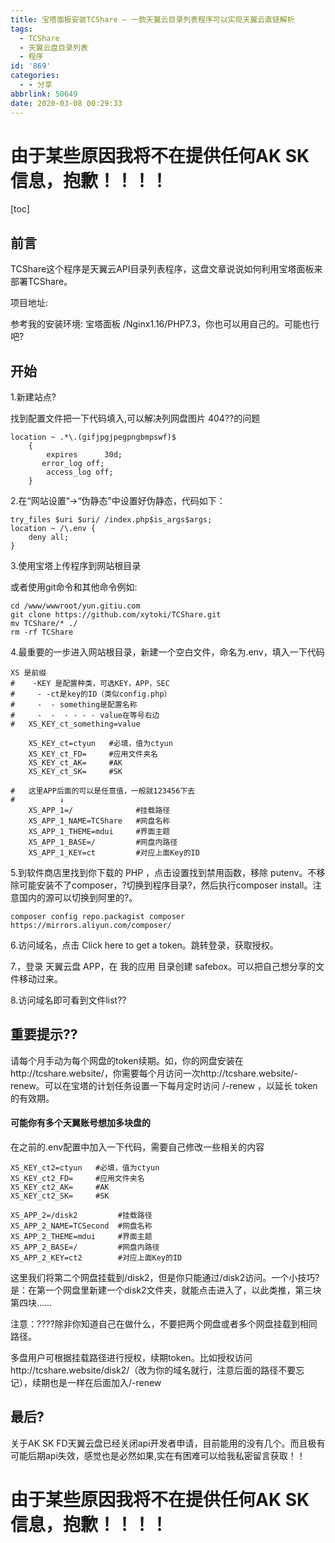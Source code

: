 ```yaml
---
title: 宝塔面板安装TCShare – 一款天翼云目录列表程序可以实现天翼云直链解析
tags:
  - TCShare
  - 天翼云盘目录列表
  - 程序
id: '869'
categories:
  - - 分享
abbrlink: 50649
date: 2020-03-08 00:29:33
---
```


# 由于某些原因我将不在提供任何AK SK信息，抱歉！！！！

\[toc\]

## 前言

TCShare这个程序是天翼云API目录列表程序，这盘文章说说如何利用宝塔面板来部署TCShare。

项目地址:

参考我的安装环境: 宝塔面板 /Nginx1.16/PHP7.3，你也可以用自己的。可能也行吧?

## 开始

1.新建站点?

找到配置文件把一下代码填入,可以解决列网盘图片 404??的问题

```
location ~ .*\.(gifjpgjpegpngbmpswf)$
    {
        expires      30d;
       error_log off;
        access_log off;
    }
```

2.在“网站设置”→“伪静态”中设置好伪静态，代码如下：

```
try_files $uri $uri/ /index.php$is_args$args;
location ~ /\.env {
    deny all;
}
```

3.使用宝塔上传程序到网站根目录

或者使用git命令和其他命令例如:

```
cd /www/wwwroot/yun.gitiu.com
git clone https://github.com/xytoki/TCShare.git
mv TCShare/* ./
rm -rf TCShare
```

4.最重要的一步进入网站根目录，新建一个空白文件，命名为.env，填入一下代码

```
XS 是前缀
#    -KEY 是配置种类，可选KEY，APP，SEC
#     - -ct是key的ID（类似config.php）
#     -  - something是配置名称
#     -  -  - - - - value在等号右边
#   XS_KEY_ct_something=value

    XS_KEY_ct=ctyun   #必填，值为ctyun
    XS_KEY_ct_FD=     #应用文件夹名
    XS_KEY_ct_AK=     #AK
    XS_KEY_ct_SK=     #SK

#   这里APP后面的可以是任意值，一般就123456下去
#          ↓
    XS_APP_1=/              #挂载路径
    XS_APP_1_NAME=TCShare   #网盘名称
    XS_APP_1_THEME=mdui     #界面主题
    XS_APP_1_BASE=/         #网盘内路径
    XS_APP_1_KEY=ct         #对应上面Key的ID
```

5.到软件商店里找到你下载的 PHP ，点击设置找到禁用函数，移除 putenv。不移除可能安装不了composer，?切换到程序目录?，然后执行composer install。注意国内的源可以切换到阿里的?。

```
composer config repo.packagist composer https://mirrors.aliyun.com/composer/
```

6.访问域名，点击 Click here to get a token。跳转登录，获取授权。

7.，登录 天翼云盘 APP，在 我的应用 目录创建 safebox。可以把自己想分享的文件移动过来。

8.访问域名即可看到文件list??

## 重要提示??

请每个月手动为每个网盘的token续期。如，你的网盘安装在http://tcshare.website/，你需要每个月访问一次http://tcshare.website/-renew。可以在宝塔的计划任务设置一下每月定时访问 /-renew ，以延长 token 的有效期。

#### 可能你有多个天翼账号想加多块盘的

在之前的.env配置中加入一下代码，需要自己修改一些相关的内容

```
XS_KEY_ct2=ctyun   #必填，值为ctyun
XS_KEY_ct2_FD=     #应用文件夹名
XS_KEY_ct2_AK=     #AK
XS_KEY_ct2_SK=     #SK
 
XS_APP_2=/disk2         #挂载路径
XS_APP_2_NAME=TCSecond  #网盘名称
XS_APP_2_THEME=mdui     #界面主题
XS_APP_2_BASE=/         #网盘内路径
XS_APP_2_KEY=ct2        #对应上面Key的ID
```

这里我们将第二个网盘挂载到/disk2，但是你只能通过/disk2访问。一个小技巧?是：在第一个网盘里新建一个disk2文件夹，就能点击进入了，以此类推，第三块第四块……

注意：????除非你知道自己在做什么，不要把两个网盘或者多个网盘挂载到相同路径。

多盘用户可根据挂载路径进行授权，续期token。比如授权访问http://tcshare.website/disk2/（改为你的域名就行，注意后面的路径不要忘记），续期也是一样在后面加入/-renew

## 最后?

关于AK SK FD天翼云盘已经关闭api开发者申请，目前能用的没有几个。而且极有可能后期api失效，感觉也是必然如果,实在有困难可以给我私密留言获取！！

# 由于某些原因我将不在提供任何AK SK信息，抱歉！！！！